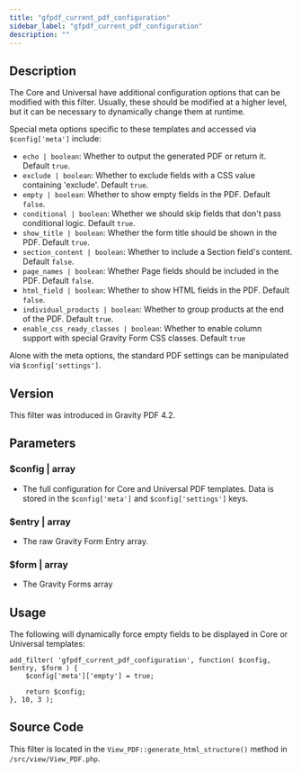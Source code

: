 ```yaml
---
title: "gfpdf_current_pdf_configuration"
sidebar_label: "gfpdf_current_pdf_configuration"
description: ""
---
```


## Description

The Core and Universal have additional configuration options that can be modified with this filter. Usually, these should be modified at a higher level, but it can be necessary to dynamically change them at runtime.

Special meta options specific to these templates and accessed via `$config['meta']` include:

* `echo | boolean`: Whether to output the generated PDF or return it. Default `true`.
* `exclude | boolean`: Whether to exclude fields with a CSS value containing 'exclude'. Default `true`.
* `empty | boolean`: Whether to show empty fields in the PDF. Default `false`.
* `conditional | boolean`: Whether we should skip fields that don't pass conditional logic. Default `true`.
* `show_title | boolean`: Whether the form title should be shown in the PDF. Default `true`.
* `section_content | boolean`: Whether to include a Section field's content. Default `false`.
* `page_names | boolean`: Whether Page fields should be included in the PDF. Default `false`.
* `html_field | boolean`: Whether to show HTML fields in the PDF. Default `false`.
* `individual_products | boolean`: Whether to group products at the end of the PDF. Default `true`.
* `enable_css_ready_classes | boolean`: Whether to enable column support with special Gravity Form CSS classes. Default `true`

Alone with the meta options, the standard PDF settings can be manipulated via `$config['settings']`.

## Version

This filter was introduced in Gravity PDF 4.2.

## Parameters

### $config | array
*  The full configuration for Core and Universal PDF templates. Data is stored in the `$config['meta']` and `$config['settings']` keys.

### $entry | array
*  The raw Gravity Form Entry array.

### $form | array
*  The Gravity Forms array

## Usage

The following will dynamically force empty fields to be displayed in Core or Universal templates:

```
add_filter( 'gfpdf_current_pdf_configuration', function( $config, $entry, $form ) {
	$config['meta']['empty'] = true;

	return $config;
}, 10, 3 );
```

## Source Code

This filter is located in the `View_PDF::generate_html_structure()` method in `/src/view/View_PDF.php`.
